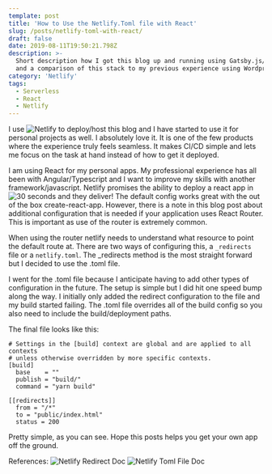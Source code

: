 ```yaml
---
template: post
title: 'How to Use the Netlify.Toml file with React'
slug: /posts/netlify-toml-with-react/
draft: false
date: 2019-08-11T19:50:21.798Z
description: >-
  Short description how I got this blog up and running using Gatsby.js/Netlify
  and a comparison of this stack to my previous experience using Wordpress. 
category: 'Netlify'
tags:
  - Serverless
  - React
  - Netlify
---
```

I use ![Netlify](https://netlify.com) to deploy/host this blog and I have started to use it for personal projects as well. I absolutely love it. It is one of the few products where the experience truly feels seamless. It makes CI/CD simple and lets me focus on the task at hand instead of how to get it deployed. 

I am using React for my personal apps. My professional experience has all been with Angular/Typescript and I want to improve my skills with another framework/javascript. Netlify promises the ability to deploy a react app in ![30 seconds](https://www.netlify.com/blog/2016/07/22/deploy-react-apps-in-less-than-30-seconds/) and they deliver! The default config works great with the out of the box create-react-app. However, there is a note in this blog post about additional configuration that is needed if your application uses React Router. This is important as use of the router is extremely common. 

When using the router netlify needs to understand what resource to point the default route at. There are two ways of configuring this, a ```_redirects``` file or a ```netlify.toml```. The _redirects method is the most straight forward but I decided to use the .toml file. 

I went for the .toml file because I anticipate having to add other types of configuration in the future. The setup is simple but I did hit one speed bump along the way. I initially only added the redirect configuration to the file and my build started failing. The .toml file overrides all of the build config so you also need to include the build/deployment paths. 

The final file looks like this: 

```
# Settings in the [build] context are global and are applied to all contexts
# unless otherwise overridden by more specific contexts.
[build]
  base    = ""
  publish = "build/"
  command = "yarn build"

[[redirects]]
  from = "/*"
  to = "public/index.html"
  status = 200
```

Pretty simple, as you can see. Hope this posts helps you get your own app off the ground. 

References: 
![Netlify Redirect Doc](https://www.netlify.com/docs/redirects/)
![Netlify Toml File Doc](https://www.netlify.com/docs/netlify-toml-reference/)